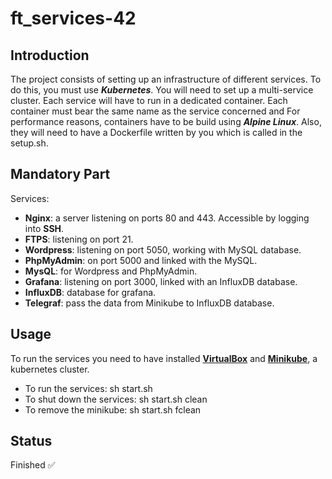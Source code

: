 # ft_services-42

## Introduction
The project consists of setting up an infrastructure of different services. To do this, you
must use ***Kubernetes***. You will need to set up a multi-service cluster.
Each service will have to run in a dedicated container.
Each container must bear the same name as the service concerned and For performance
reasons, containers have to be build using ***Alpine Linux***.
Also, they will need to have a Dockerfile written by you which is called in the setup.sh.

## Mandatory Part
Services:
- **Nginx**: a server listening on ports 80 and 443. Accessible by logging into **SSH**.
- **FTPS**: listening on port 21.
- **Wordpress**: listening on port 5050, working with MySQL database.
- **PhpMyAdmin**: on port 5000 and linked with the MySQL.
- **MysQL**: for Wordpress and PhpMyAdmin.
- **Grafana**: listening on port 3000, linked with an InfluxDB database.
- **InfluxDB**: database for grafana.
- **Telegraf**: pass the data from Minikube to InfluxDB database.

## Usage

To run the services you need to have installed [**VirtualBox**](https://www.virtualbox.org/) and [**Minikube**](https://kubernetes.io/docs/tutorials/hello-minikube/), a kubernetes cluster.

- To run the services: sh start.sh
- To shut down the services: sh start.sh clean
- To remove the minikube: sh start.sh fclean

## Status

Finished :white_check_mark:
